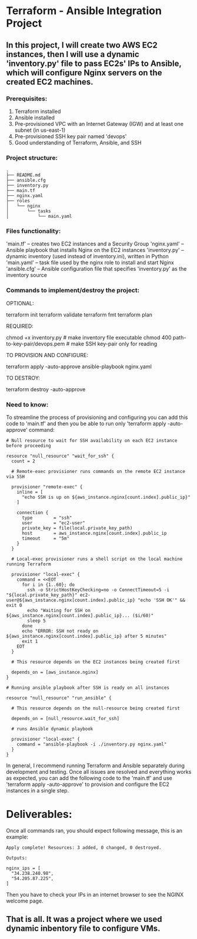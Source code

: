 # Terraform - Ansible Integration Project

## In this project, I will create two AWS EC2 instances, then I will use a dynamic 'inventory.py' file to pass EC2s' IPs to Ansible, which will configure Nginx servers on the created EC2 machines. 

### Prerequisites:
1. Terraform installed
2. Ansible installed
3. Pre-provisioned VPC with an Internet Gateway (IGW) and at least one subnet (in us-east-1)
4. Pre-provisioned SSH key pair named 'devops'
5. Good understanding of Terraform, Ansible, and SSH

### Project structure:
```
.
├── README.md
├── ansible.cfg
├── inventory.py
├── main.tf
├── nginx.yaml
├── roles
│   └── nginx
│       └── tasks
│           └── main.yaml
```
### Files functionality:
'main.tf'      – creates two EC2 instances and a Security Group
'nginx.yaml'   – Ansible playbook that installs Nginx on the EC2 instances
'inventory.py' – dynamic inventory (used instead of inventory.ini), written in Python
'main.yaml'    – task file used by the nginx role to install and start Nginx
'ansible.cfg'  – Ansible configuration file that specifies 'inventory.py' as the inventory source

### Commands to implement/destroy the project:

OPTIONAL:

terraform init
terraform validate
terraform fmt
terraform plan

REQUIRED:

chmod +x inventory.py                     # make inventory file executable
chmod 400 path-to-key-pair/devops.pem     # make SSH key-pair only for reading

TO PROVISION AND CONFIGURE:

terraform apply -auto-approve
ansible-playbook nginx.yaml

TO DESTROY:

terraform destroy -auto-approve

### Need to know:

To streamline the process of provisioning and configuring you can add this code to 'main.tf' and then you be able to run only 'terraform apply -auto-approve' command:

```
# Null resource to wait for SSH availability on each EC2 instance before proceeding

resource "null_resource" "wait_for_ssh" {
  count = 2

  # Remote-exec provisioner runs commands on the remote EC2 instance via SSH

  provisioner "remote-exec" {
    inline = [
      "echo SSH is up on ${aws_instance.nginx[count.index].public_ip}"
    ]

    connection {
      type        = "ssh"
      user        = "ec2-user"
      private_key = file(local.private_key_path)
      host        = aws_instance.nginx[count.index].public_ip
      timeout     = "5m"
    }
  }

  # Local-exec provisioner runs a shell script on the local machine running Terraform

  provisioner "local-exec" {
    command = <<EOT
      for i in {1..60}; do
        ssh -o StrictHostKeyChecking=no -o ConnectTimeout=5 -i "${local.private_key_path}" ec2-user@${aws_instance.nginx[count.index].public_ip} "echo 'SSH OK'" && exit 0
        echo "Waiting for SSH on ${aws_instance.nginx[count.index].public_ip}... ($i/60)"
        sleep 5
      done
      echo "ERROR: SSH not ready on ${aws_instance.nginx[count.index].public_ip} after 5 minutes"
      exit 1
    EOT
  }

  # This resource depends on the EC2 instances being created first

  depends_on = [aws_instance.nginx]
}

# Running ansible playbook after SSH is ready on all instances

resource "null_resource" "run_ansible" {

  # This resource depends on the null-resource being created first

  depends_on = [null_resource.wait_for_ssh]

  # runs Ansible dynamic playbook
  
  provisioner "local-exec" {
    command = "ansible-playbook -i ./inventory.py nginx.yaml"
  }
}

```

In general, I recommend running Terraform and Ansible separately during development and testing. Once all issues are resolved and everything works as expected, you can add the following code to the 'main.tf' and use 'terraform apply -auto-approve' to provision and configure the EC2 instances in a single step.


# Deliverables:
Once all commands ran, you should expect following message, this is an example:

```
Apply complete! Resources: 3 added, 0 changed, 0 destroyed.

Outputs:

nginx_ips = [
  "34.238.240.98",
  "54.205.87.225",
]
```

Then you have to check your IPs in an internet browser to see the NGINX welcome page.

## That is all. It was a project where we used dynamic inbentory file to configure VMs. 